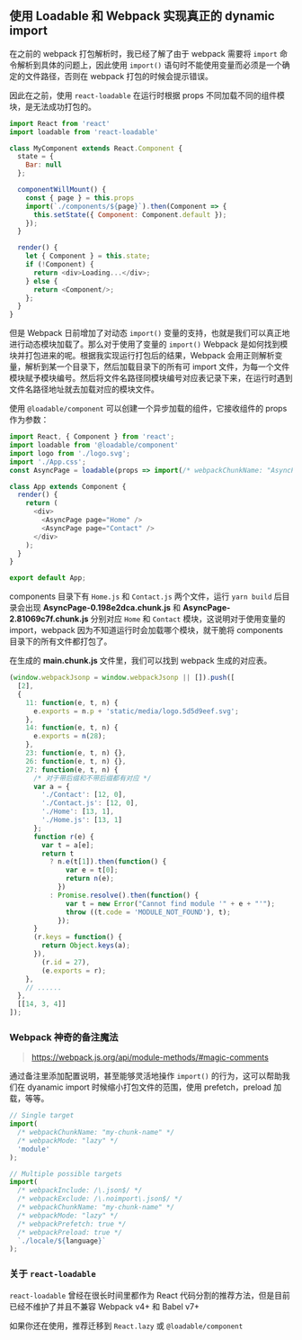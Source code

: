 ## 使用 Loadable 和 Webpack 实现真正的 dynamic import

在之前的 webpack 打包解析时，我已经了解了由于 webpack 需要将 `import` 命令解析到具体的问题上，因此使用 `import()` 语句时不能使用变量而必须是一个确定的文件路径，否则在 webpack 打包的时候会提示错误。

因此在之前，使用 `react-loadable` 在运行时根据 props 不同加载不同的组件模块，是无法成功打包的。

```javascript
import React from 'react'
import loadable from 'react-loadable'

class MyComponent extends React.Component {
  state = {
    Bar: null
  };

  componentWillMount() {
    const { page } = this.props
    import(`./components/${page}`).then(Component => {
      this.setState({ Component: Component.default });
    });
  }

  render() {
    let { Component } = this.state;
    if (!Component) {
      return <div>Loading...</div>;
    } else {
      return <Component/>;
    };
  }
}
```

但是 Webpack 日前增加了对动态 `import()` 变量的支持，也就是我们可以真正地进行动态模块加载了。那么对于使用了变量的 `import()` Webpack 是如何找到模块并打包进来的呢。根据我实现运行打包后的结果，Webpack 会用正则解析变量，解析到某一个目录下，然后加载目录下的所有可 import 文件，为每一个文件模块赋予模块编号。然后将文件名路径同模块编号对应表记录下来，在运行时遇到文件名路径地址就去加载对应的模块文件。

使用 `@loadable/component` 可以创建一个异步加载的组件，它接收组件的 props 作为参数：

```javascript
import React, { Component } from 'react';
import loadable from '@loadable/component'
import logo from './logo.svg';
import './App.css';
const AsyncPage = loadable(props => import(/* webpackChunkName: "AsyncPage-" */ `./components/${props.page}`))

class App extends Component {
  render() {
    return (
      <div>
        <AsyncPage page="Home" />
        <AsyncPage page="Contact" />
      </div>
    );
  }
}

export default App;
```

components 目录下有 `Home.js` 和 `Contact.js` 两个文件，运行 `yarn build` 后目录会出现 **AsyncPage-0.198e2dca.chunk.js** 和 **AsyncPage-2.81069c7f.chunk.js** 分别对应 `Home` 和 `Contact` 模块，这说明对于使用变量的 import，webpack 因为不知道运行时会加载哪个模块，就干脆将 components 目录下的所有文件都打包了。

在生成的 **main.chunk.js** 文件里，我们可以找到 webpack 生成的对应表。

```javascript
(window.webpackJsonp = window.webpackJsonp || []).push([
  [2],
  {
    11: function(e, t, n) {
      e.exports = n.p + 'static/media/logo.5d5d9eef.svg';
    },
    14: function(e, t, n) {
      e.exports = n(28);
    },
    23: function(e, t, n) {},
    26: function(e, t, n) {},
    27: function(e, t, n) {
      /* 对于带后缀和不带后缀都有对应 */
      var a = {
        './Contact': [12, 0],
        './Contact.js': [12, 0],
        './Home': [13, 1],
        './Home.js': [13, 1]
      };
      function r(e) {
        var t = a[e];
        return t
          ? n.e(t[1]).then(function() {
              var e = t[0];
              return n(e);
            })
          : Promise.resolve().then(function() {
              var t = new Error("Cannot find module '" + e + "'");
              throw ((t.code = 'MODULE_NOT_FOUND'), t);
            });
      }
      (r.keys = function() {
        return Object.keys(a);
      }),
        (r.id = 27),
        (e.exports = r);
    },
    // ......
  },
  [[14, 3, 4]]
]);
```

### Webpack 神奇的备注魔法

> https://webpack.js.org/api/module-methods/#magic-comments

通过备注里添加配置说明，甚至能够灵活地操作 `import()` 的行为，这可以帮助我们在 dyanamic import 时候缩小打包文件的范围，使用 prefetch，preload 加载，等等。

```javascript
// Single target
import(
  /* webpackChunkName: "my-chunk-name" */
  /* webpackMode: "lazy" */
  'module'
);

// Multiple possible targets
import(
  /* webpackInclude: /\.json$/ */
  /* webpackExclude: /\.noimport\.json$/ */
  /* webpackChunkName: "my-chunk-name" */
  /* webpackMode: "lazy" */
  /* webpackPrefetch: true */
  /* webpackPreload: true */
  `./locale/${language}`
);
```

### 关于 `react-loadable`

`react-loadable` 曾经在很长时间里都作为 React 代码分割的推荐方法，但是目前已经不维护了并且不兼容 Webpack v4+ 和 Babel v7+

如果你还在使用，推荐迁移到 `React.lazy` 或 `@loadable/component`
